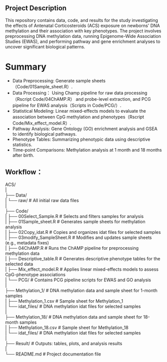 ## Project Description

This repository contains data, code, and results for the study investigating the effects of Antenatal Corticosteroids (ACS) exposure on newborns' DNA methylation and their association with key phenotypes. The project involves preprocessing DNA methylation data, running Epigenome-Wide Association Studies (EWAS), and performing pathway and gene enrichment analyses to uncover significant biological patterns.

# Summary
-  Data Preprocessing: Generate sample sheets（Code/01Sample_sheet.R）.
-  Data Processing： Using Champ pipeline for raw data processing （Rscript Code/04ChAMP.R） and probe-level extraction, and PCG pipeline for EWAS analysis（Scripts in Code/PCG/）.
-  Statistical Modeling: Linear mixed-effects models to evaluate the association between CpG methylation and phenotypes（Rscript Code/Mix_effect_model.R）.
-  Pathway Analysis: Gene Ontology (GO) enrichment analysis and GSEA to identify biological pathways.
-  Phenotype Tables: Summarizing phenotypic data using descriptive statistics.
-  Time-point Comparisons: Methylation analysis at 1 month and 18 months after birth.


## Workflow：

ACS/  
|  
├── Data/  
|   └── raw/                   # All initial raw data files  
|  
├── Code/  
|   ├── 00Select_Sample.R      # Selects and filters samples for analysis  
|   ├── 01Sample_sheet.R       # Generates sample sheets for methylation analysis  
|   ├── 02Copy_idat.R          # Copies and organizes idat files for selected samples  
|   ├── 03modify_SampleSheet.R # Modifies and updates sample sheets (e.g., metadata fixes)  
|   ├── 04ChAMP.R              # Runs the ChAMP pipeline for preprocessing methylation data  
|   ├── Descriptive_table.R    # Generates descriptive phenotype tables for the selected data  
|   ├── Mix_effect_model.R     # Applies linear mixed-effects models to assess CpG-phenotype associations  
|   └── PCG/                   # Contains PCG pipeline scripts for EWAS and GO analysis  
|  
├── Methylation_1/             # DNA methylation data and sample sheet for 1-month samples  
|   ├── Methylation_1.csv      # Sample sheet for Methylation_1  
|   └── idat_files/            # DNA methylation idat files for selected samples  
|  
├── Methylation_18/            # DNA methylation data and sample sheet for 18-month samples  
|   ├── Methylation_18.csv     # Sample sheet for Methylation_18  
|   └── idat_files/            # DNA methylation idat files for selected samples  
|  
├── Result/                    # Outputs: tables, plots, and analysis results  
|  
└── README.md                  # Project documentation file  
